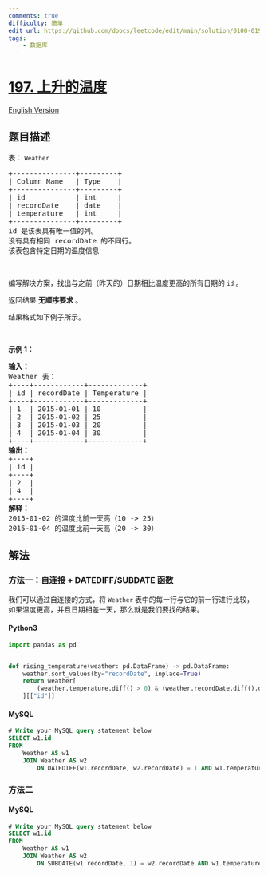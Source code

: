 ```yaml
---
comments: true
difficulty: 简单
edit_url: https://github.com/doocs/leetcode/edit/main/solution/0100-0199/0197.Rising%20Temperature/README.md
tags:
    - 数据库
---
```


<!-- problem:start -->

# [197. 上升的温度](https://leetcode.cn/problems/rising-temperature)

[English Version](/solution/0100-0199/0197.Rising%20Temperature/README_EN.md)

## 题目描述

<!-- description:start -->

<div class="original__bRMd">
<div>
<p>表：&nbsp;<code>Weather</code></p>

<pre>
+---------------+---------+
| Column Name   | Type    |
+---------------+---------+
| id            | int     |
| recordDate    | date    |
| temperature   | int     |
+---------------+---------+
id 是该表具有唯一值的列。
没有具有相同 recordDate 的不同行。
该表包含特定日期的温度信息</pre>

<p>&nbsp;</p>

<p>编写解决方案，找出与之前（昨天的）日期相比温度更高的所有日期的 <code>id</code> 。</p>

<p>返回结果 <strong>无顺序要求</strong> 。</p>

<p>结果格式如下例子所示。</p>

<p>&nbsp;</p>

<p><strong class="example">示例 1：</strong></p>

<pre>
<strong>输入：</strong>
Weather 表：
+----+------------+-------------+
| id | recordDate | Temperature |
+----+------------+-------------+
| 1  | 2015-01-01 | 10          |
| 2  | 2015-01-02 | 25          |
| 3  | 2015-01-03 | 20          |
| 4  | 2015-01-04 | 30          |
+----+------------+-------------+
<strong>输出：</strong>
+----+
| id |
+----+
| 2  |
| 4  |
+----+
<strong>解释：</strong>
2015-01-02 的温度比前一天高（10 -&gt; 25）
2015-01-04 的温度比前一天高（20 -&gt; 30）</pre>
</div>
</div>

<!-- description:end -->

## 解法

<!-- solution:start -->

### 方法一：自连接 + DATEDIFF/SUBDATE 函数

我们可以通过自连接的方式，将 `Weather` 表中的每一行与它的前一行进行比较，如果温度更高，并且日期相差一天，那么就是我们要找的结果。

<!-- tabs:start -->

#### Python3

```python
import pandas as pd


def rising_temperature(weather: pd.DataFrame) -> pd.DataFrame:
    weather.sort_values(by="recordDate", inplace=True)
    return weather[
        (weather.temperature.diff() > 0) & (weather.recordDate.diff().dt.days == 1)
    ][["id"]]
```

#### MySQL

```sql
# Write your MySQL query statement below
SELECT w1.id
FROM
    Weather AS w1
    JOIN Weather AS w2
        ON DATEDIFF(w1.recordDate, w2.recordDate) = 1 AND w1.temperature > w2.temperature;
```

<!-- tabs:end -->

<!-- solution:end -->

<!-- solution:start -->

### 方法二

<!-- tabs:start -->

#### MySQL

```sql
# Write your MySQL query statement below
SELECT w1.id
FROM
    Weather AS w1
    JOIN Weather AS w2
        ON SUBDATE(w1.recordDate, 1) = w2.recordDate AND w1.temperature > w2.temperature;
```

<!-- tabs:end -->

<!-- solution:end -->

<!-- problem:end -->
